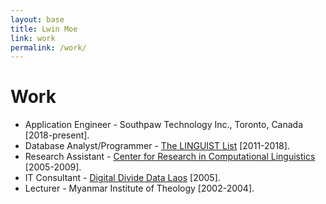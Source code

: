 ```yaml
---
layout: base
title: Lwin Moe
link: work
permalink: /work/
---
```


# Work

- Application Engineer - Southpaw Technology Inc., Toronto, Canada [2018-present].
- Database Analyst/Programmer - [The LINGUIST List](https://linguistlist.org) [2011-2018].
- Research Assistant - [Center for Research in Computational Linguistics](http://www.sealang.net/) [2005-2009].
- IT Consultant - [Digital Divide Data Laos](http://digitaldividedata.org) [2005].
- Lecturer - Myanmar Institute of Theology [2002-2004].

